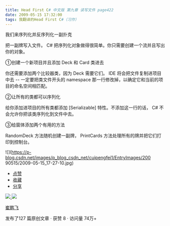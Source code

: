 ```yaml
---
title: Head First C# 中文版 第九章 读写文件 page422
date: 2009-05-15 17:32:00
tags: 我翻译的Head First C#（习作）
---
```

我们来序列化并反序列化一副扑克

  

把一副牌写入文件。  C#  把序列化对象做得很简单。你只需要创建一个流并且写出你的对象。

  

①创建一个新项目并且添加  Deck  和  Card  类进去

  

你还需要添加两个比较器类，因为  Deck  需要它们。  IDE  将会把文件复制进项目中去  \--  一定要把类文件开头的  namespace
那一行修改掉，以确定它和当前的项目的命名空间相匹配。

  

②让所有的类都可以序列化

  

给你添加进项目的所有类都添加  [Serializable]  特性。不添加这一行的话，  C#  不会允许你把该类序列化到文件中去。

  

③给窗体添加两个有用的方法

  

RandomDeck  方法随机创建一副牌，  PrintCards  方法处理所有的牌并把它们打印到控制台。

  

![](https://p-blog.csdn.net/images/p_blog_csdn_net/cuipengfei1/EntryImages/200
90515/2009-05-15_17-27-10.jpg)

  * [ 点赞  ](javascript:;)
  * [ 收藏  ](javascript:;)
  * [ 分享 ](javascript:;)

[ ![](https://profile.csdnimg.cn/5/2/5/3_cuipengfei1)
![](https://g.csdnimg.cn/static/user-reg-year/1x/11.png)
](https://blog.csdn.net/cuipengfei1)

[ 崔鹏飞 ](https://blog.csdn.net/cuipengfei1)

发布了127 篇原创文章  ·  获赞 8  ·  访问量 74万+

